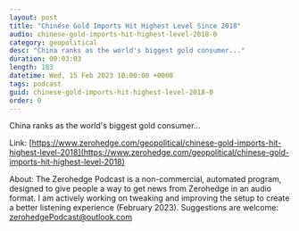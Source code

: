 ```yaml
---
layout: post
title: "Chinese Gold Imports Hit Highest Level Since 2018"
audio: chinese-gold-imports-hit-highest-level-2018-0
category: geopolitical
desc: "China ranks as the world's biggest gold consumer..."
duration: 00:03:03
length: 183
datetime: Wed, 15 Feb 2023 10:00:00 +0000
tags: podcast
guid: chinese-gold-imports-hit-highest-level-2018-0
order: 0
---
```

China ranks as the world's biggest gold consumer...

Link: [https://www.zerohedge.com/geopolitical/chinese-gold-imports-hit-highest-level-2018](https://www.zerohedge.com/geopolitical/chinese-gold-imports-hit-highest-level-2018)

About: The Zerohedge Podcast is a non-commercial, automated program, designed to give people a way to get news from Zerohedge in an audio format.  I am actively working on tweaking and improving the setup to create a better listening experience (February 2023).  Suggestions are welcome: [zerohedgePodcast@outlook.com](mailto:zerohedgePodcast@outlook.com)
